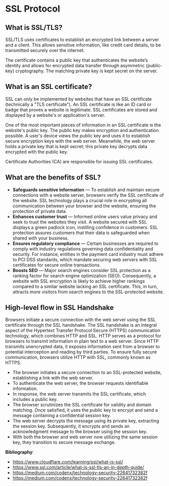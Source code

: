 # SSL Protocol

## What is SSL/TLS?

SSL/TLS uses certificates to establish an encrypted link between a server and a client. This allows sensitive information, like credit card details, to be transmitted securely over the internet.

The certificate contains a public key that authenticates the website’s identity and allows for encrypted data transfer through asymmetric (public-key) cryptography. The matching private key is kept secret on the server.

## What is an SSL certificate?

SSL can only be implemented by websites that have an SSL certificate (technically a "TLS certificate"). An SSL certificate is like an ID card or badge that proves a website is legitimate. SSL certificates are stored and displayed by a website's or application's server.

One of the most important pieces of information in an SSL certificate is the website's public key. The public key makes encryption and authentication possible. A user's device views the public key and uses it to establish secure encryption keys with the web server. Meanwhile, the web server holds a private key that is kept secret; this private key decrypts data encrypted with the public key.

Certificate Authorities (CA) are responsible for issuing SSL certificates.

## What are the benefits of SSL?

- **Safeguards sensitive information** — To establish and maintain secure connections with a website server, browsers verify the SSL certificate of the website. SSL technology plays a crucial role in encrypting all communication between your browser and the website, ensuring the protection of private data.
- **Enhances customer trust** — Informed online users value privacy and seek to trust the websites they visit. A website secured with SSL displays a green padlock icon, instilling confidence in customers. SSL protection assures customers that their data is safeguarded when shared with your business.
- **Ensures regulatory compliance** — Certain businesses are required to comply with industry regulations governing data confidentiality and security. For instance, entities in the payment card industry must adhere to PCI DSS standards, which mandate securing web servers with SSL certificates for secure online transactions.
- **Boosts SEO** — Major search engines consider SSL protection as a ranking factor for search engine optimization (SEO). Consequently, a website with SSL encryption is likely to achieve higher rankings compared to a similar website lacking an SSL certificate. This, in turn, attracts more visitors from search engines to the SSL-protected website.

## High-level flow in SSL Handshake

Browsers initiate a secure connection with the web server using the SSL certificate through the SSL handshake. The SSL handshake is an integral aspect of the Hypertext Transfer Protocol Secure (HTTPS) communication technology, which combines HTTP and SSL. HTTP serves as a protocol for browsers to transmit information in plain text to a web server. Since HTTP transmits unencrypted data, it exposes information sent from a browser to potential interception and reading by third parties. To ensure fully secure communication, browsers utilize HTTP with SSL, commonly known as HTTPS.

- The browser initiates a secure connection to an SSL-protected website, establishing a link with the web server.
- To authenticate the web server, the browser requests identifiable information.
- In response, the web server transmits the SSL certificate, which includes a public key.
- The browser scrutinizes the SSL certificate for validity and domain matching. Once satisfied, it uses the public key to encrypt and send a message containing a confidential session key.
- The web server decrypts the message using its private key, extracting the session key. Subsequently, it encrypts and sends an acknowledgment message to the browser using the session key.
- With both the browser and web server now utilizing the same session key, they transition to secure message exchange.

**Bibliography**:
- https://www.cloudflare.com/learning/ssl/what-is-ssl/
- https://www.ssl.com/article/what-is-ssl-tls-an-in-depth-guide/
- https://medium.com/codenx/technology-security-22641732382f
- https://medium.com/codenx/technology-security-22641732382f